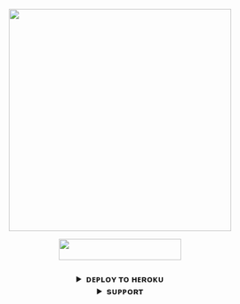 <p align="center"><a href="githu.com"><img src="https://te.legra.ph/file/52792e7acc085c69eeb14.jpg" width="400"></a></p>

<p align="center"><a href="https://dashboard.heroku.com/new?template=https://github.com/HackerXNetwork/HACKER-X-MUSIC"> <img src="https://img.shields.io/badge/Deploy%20On%20Heroku-black?style=for-the-badge&logo=heroku" width="220" height="38.45"/></a></p>

<h3 align="center">


<details>
<summary><b>ᴅᴇᴘʟᴏʏ ᴛᴏ ʜᴇʀᴏᴋᴜ</b></summary>
<br>
</details>


<details>
<summary><b>sᴜᴘᴘᴏʀᴛ</b></summary>
<br>

<a href="https://t.me/O_P_Hacker"><img src="https://img.shields.io/badge/Join-Telegram%20Channel-red.svg?logo=Telegram"></a>

</details>

